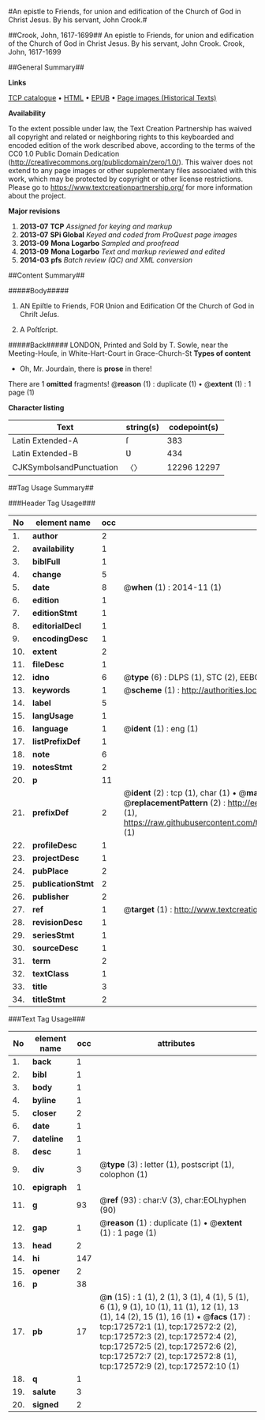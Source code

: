 #An epistle to Friends, for union and edification of the Church of God in Christ Jesus. By his servant, John Crook.#

##Crook, John, 1617-1699##
An epistle to Friends, for union and edification of the Church of God in Christ Jesus. By his servant, John Crook.
Crook, John, 1617-1699

##General Summary##

**Links**

[TCP catalogue](http://www.ota.ox.ac.uk/tcp/)  • 
[HTML](http://tei.it.ox.ac.uk/tcp/Texts-HTML/free/A81/A81042.html)  • 
[EPUB](http://tei.it.ox.ac.uk/tcp/Texts-EPUB/free/A81/A81042.epub) • 
[Page images (Historical Texts)](https://historicaltexts.jisc.ac.uk/eebo-45789262e)

**Availability**

To the extent possible under law, the Text Creation Partnership has waived all copyright and related or neighboring rights to this keyboarded and encoded edition of the work described above, according to the terms of the CC0 1.0 Public Domain Dedication (http://creativecommons.org/publicdomain/zero/1.0/). This waiver does not extend to any page images or other supplementary files associated with this work, which may be protected by copyright or other license restrictions. Please go to https://www.textcreationpartnership.org/ for more information about the project.

**Major revisions**

1. __2013-07__ __TCP__ *Assigned for keying and markup*
1. __2013-07__ __SPi Global__ *Keyed and coded from ProQuest page images*
1. __2013-09__ __Mona Logarbo__ *Sampled and proofread*
1. __2013-09__ __Mona Logarbo__ *Text and markup reviewed and edited*
1. __2014-03__ __pfs__ *Batch review (QC) and XML conversion*

##Content Summary##

#####Body#####

1. AN Epiſtle to Friends, FOR Ʋnion and Edification Of the Church of God in Chriſt Jeſus.

1. A Poſtſcript.

#####Back#####
LONDON, Printed and Sold by T. Sowle, near the Meeting-Houſe, in White-Hart-Court in Grace-Church-St
**Types of content**

  * Oh, Mr. Jourdain, there is **prose** in there!

There are 1 **omitted** fragments! 
 @__reason__ (1) : duplicate (1)  •  @__extent__ (1) : 1 page (1)

**Character listing**


|Text|string(s)|codepoint(s)|
|---|---|---|
|Latin Extended-A|ſ|383|
|Latin Extended-B|Ʋ|434|
|CJKSymbolsandPunctuation|〈〉|12296 12297|

##Tag Usage Summary##

###Header Tag Usage###

|No|element name|occ|attributes|
|---|---|---|---|
|1.|__author__|2||
|2.|__availability__|1||
|3.|__biblFull__|1||
|4.|__change__|5||
|5.|__date__|8| @__when__ (1) : 2014-11 (1)|
|6.|__edition__|1||
|7.|__editionStmt__|1||
|8.|__editorialDecl__|1||
|9.|__encodingDesc__|1||
|10.|__extent__|2||
|11.|__fileDesc__|1||
|12.|__idno__|6| @__type__ (6) : DLPS (1), STC (2), EEBO-CITATION (1), OCLC (1), VID (1)|
|13.|__keywords__|1| @__scheme__ (1) : http://authorities.loc.gov/ (1)|
|14.|__label__|5||
|15.|__langUsage__|1||
|16.|__language__|1| @__ident__ (1) : eng (1)|
|17.|__listPrefixDef__|1||
|18.|__note__|6||
|19.|__notesStmt__|2||
|20.|__p__|11||
|21.|__prefixDef__|2| @__ident__ (2) : tcp (1), char (1)  •  @__matchPattern__ (2) : ([0-9\-]+):([0-9IVX]+) (1), (.+) (1)  •  @__replacementPattern__ (2) : http://eebo.chadwyck.com/downloadtiff?vid=$1&page=$2 (1), https://raw.githubusercontent.com/textcreationpartnership/Texts/master/tcpchars.xml#$1 (1)|
|22.|__profileDesc__|1||
|23.|__projectDesc__|1||
|24.|__pubPlace__|2||
|25.|__publicationStmt__|2||
|26.|__publisher__|2||
|27.|__ref__|1| @__target__ (1) : http://www.textcreationpartnership.org/docs/. (1)|
|28.|__revisionDesc__|1||
|29.|__seriesStmt__|1||
|30.|__sourceDesc__|1||
|31.|__term__|2||
|32.|__textClass__|1||
|33.|__title__|3||
|34.|__titleStmt__|2||


###Text Tag Usage###

|No|element name|occ|attributes|
|---|---|---|---|
|1.|__back__|1||
|2.|__bibl__|1||
|3.|__body__|1||
|4.|__byline__|1||
|5.|__closer__|2||
|6.|__date__|1||
|7.|__dateline__|1||
|8.|__desc__|1||
|9.|__div__|3| @__type__ (3) : letter (1), postscript (1), colophon (1)|
|10.|__epigraph__|1||
|11.|__g__|93| @__ref__ (93) : char:V (3), char:EOLhyphen (90)|
|12.|__gap__|1| @__reason__ (1) : duplicate (1)  •  @__extent__ (1) : 1 page (1)|
|13.|__head__|2||
|14.|__hi__|147||
|15.|__opener__|2||
|16.|__p__|38||
|17.|__pb__|17| @__n__ (15) : 1 (1), 2 (1), 3 (1), 4 (1), 5 (1), 6 (1), 9 (1), 10 (1), 11 (1), 12 (1), 13 (1), 14 (2), 15 (1), 16 (1)  •  @__facs__ (17) : tcp:172572:1 (1), tcp:172572:2 (2), tcp:172572:3 (2), tcp:172572:4 (2), tcp:172572:5 (2), tcp:172572:6 (2), tcp:172572:7 (2), tcp:172572:8 (1), tcp:172572:9 (2), tcp:172572:10 (1)|
|18.|__q__|1||
|19.|__salute__|3||
|20.|__signed__|2||
